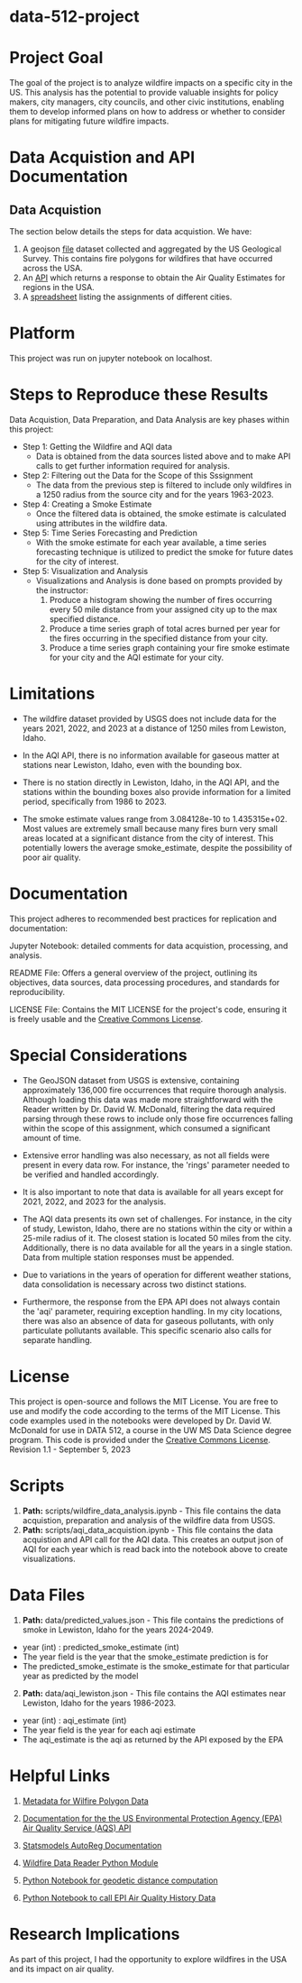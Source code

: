 # data-512-project

# Project Goal
The goal of the project is to analyze wildfire impacts on a specific city in the US. This analysis has the potential to provide valuable insights for policy makers, city managers, city councils, and other civic institutions, enabling them to develop informed plans on how to address or whether to consider plans for mitigating future wildfire impacts.

# Data Acquistion and API Documentation

## Data Acquistion
The section below details the steps for data acquistion. We have:

1. A geojson [file](https://drive.google.com/file/d/1khouDmMaZyKo0y5WkFj4lu7g8o35x_98/view?usp=drive_link) dataset collected and aggregated by the US Geological Survey. This contains fire polygons for wildfires that have occurred across the USA. 
2. An [API](https://aqs.epa.gov/aqsweb/documents/data_api.html) which returns a response to obtain the Air Quality Estimates for regions in the USA.
3. A [spreadsheet](https://docs.google.com/spreadsheets/d/1cmTW5fgU3KyH6JbrRao-qWjzu2GovKk_BkA7a-poGFw/edit?usp=drive_link) listing the assignments of different cities.

# Platform
This project was run on jupyter notebook on localhost. 

# Steps to Reproduce these Results
Data Acquistion, Data Preparation, and Data Analysis are key phases within this project:

* Step 1: Getting the Wildfire and AQI data
  - Data is obtained from the data sources listed above and to make API calls to get further information required for analysis.
* Step 2: Filtering out the Data for the Scope of this Sssignment
  - The data from the previous step is filtered to include only wildfires in a 1250 radius from the source city and for the years 1963-2023.
* Step 4: Creating a Smoke Estimate
  - Once the filtered data is obtained, the smoke estimate is calculated using attributes in the wildfire data.
* Step 5: Time Series Forecasting and Prediction
  - With the smoke estimate for each year available, a time series forecasting technique is utilized to predict the smoke for future dates for the city of interest.
* Step 5: Visualization and Analysis
  - Visualizations and Analysis is done based on prompts provided by the instructor:
      1. Produce a histogram showing the number of fires occurring every 50 mile distance from your assigned city up to the max specified distance.
      2. Produce a time series graph of total acres burned per year for the fires occurring in the specified distance from your city.
      3. Produce a time series graph containing your fire smoke estimate for your city and the AQI estimate for your city.
    
# Limitations
* The wildfire dataset provided by USGS does not include data for the years 2021, 2022, and 2023 at a distance of 1250 miles from Lewiston, Idaho.

* In the AQI API, there is no information available for gaseous matter at stations near Lewiston, Idaho, even with the bounding box.

* There is no station directly in Lewiston, Idaho, in the AQI API, and the stations within the bounding boxes also provide information for a limited period, specifically from 1986 to 2023.

* The smoke estimate values range from 3.084128e-10 to 1.435315e+02. Most values are extremely small because many fires burn very small areas located at a significant distance from the city of interest. This potentially lowers the average smoke_estimate, despite the possibility of poor air quality.


# Documentation
This project adheres to recommended best practices for replication and documentation:

Jupyter Notebook: detailed comments for data acquistion, processing, and analysis.

README File: Offers a general overview of the project, outlining its objectives, data sources, data processing procedures, and standards for reproducibility.

LICENSE File: Contains the MIT LICENSE for the project's code, ensuring it is freely usable and the [Creative Commons License](https://creativecommons.org/licenses/by/4.0/). 

# Special Considerations
* The GeoJSON dataset from USGS is extensive, containing approximately 136,000 fire occurrences that require thorough analysis. Although loading this data was made more straightforward with the Reader written by Dr. David W. McDonald, filtering the data required parsing through these rows to include only those fire occurrences falling within the scope of this assignment, which consumed a significant amount of time.

* Extensive error handling was also necessary, as not all fields were present in every data row. For instance, the 'rings' parameter needed to be verified and handled accordingly.

* It is also important to note that data is available for all years except for 2021, 2022, and 2023 for the analysis.

* The AQI data presents its own set of challenges. For instance, in the city of study, Lewiston, Idaho, there are no stations within the city or within a 25-mile radius of it. The closest station is located 50 miles from the city. Additionally, there is no data available for all the years in a single station. Data from multiple station responses must be appended.

* Due to variations in the years of operation for different weather stations, data consolidation is necessary across two distinct stations.

* Furthermore, the response from the EPA API does not always contain the 'aqi' parameter, requiring exception handling. In my city locations, there was also an absence of data for gaseous pollutants, with only particulate pollutants available. This specific scenario also calls for separate handling.

# License
This project is open-source and follows the MIT License. You are free to use and modify the code according to the terms of the MIT License. This code examples used in the notebooks were developed by Dr. David W. McDonald for use in DATA 512, a course in the UW MS Data Science degree program. This code is provided under the [Creative Commons License](https://creativecommons.org/licenses/by/4.0/). Revision 1.1 - September 5, 2023

# Scripts 
1. **Path:** scripts/wildfire_data_analysis.ipynb - This file contains the data acquistion, preparation and analysis of the wildfire data from USGS.
2. **Path:** scripts/aqi_data_acquistion.ipynb - This file contains the data acquistion and API call for the AQI data. This creates an output json of AQI for each year which is read back into the notebook above to create visualizations.

# Data Files 

1. **Path:** data/predicted_values.json - This file contains the predictions of smoke in Lewiston, Idaho for the years 2024-2049.

  * year (int) : predicted_smoke_estimate (int)
  * The year field is the year that the smoke_estimate prediction is for
  * The predicted_smoke_estimate is the smoke_estimate for that particular year as predicted by the model

2. **Path:** data/aqi_lewiston.json - This file contains the AQI estimates near Lewiston, Idaho for the years 1986-2023.

  * year (int) : aqi_estimate (int)
  * The year field is the year for each aqi estimate
  * The aqi_estimate is the aqi as returned by the API exposed by the EPA

# Helpful Links
1. [Metadata for Wilfire Polygon Data](https://www.sciencebase.gov/catalog/file/get/61aa537dd34eb622f699df81?f=__disk__d0%2F63%2F53%2Fd063532049be8e1bc83d1d3047b4df1a5cb56f15&transform=1&allowOpen=true)

2. [Documentation for the the US Environmental Protection Agency (EPA) Air Quality Service (AQS) API](https://aqs.epa.gov/aqsweb/documents/data_api.html)

3. [Statsmodels AutoReg Documentation](https://www.statsmodels.org/stable/generated/statsmodels.tsa.ar_model.AutoReg.html)

4. [Wildfire Data Reader Python Module](https://drive.google.com/file/d/1TwCkvdaw0MxJzW7NSDg6XxYQ0dvaS44I/view)

5. [Python Notebook for geodetic distance computation](https://drive.google.com/file/d/1qNI6hji8CvDeBsnLDAhJXvaqf2gcg8UV/view)

6. [Python Notebook to call EPI Air Quality History Data](https://drive.google.com/file/d/1bxl9qrb_52RocKNGfbZ5znHVqFDMkUzf/view?usp=sharing)


# Research Implications
As part of this project, I had the opportunity to explore wildfires in the USA and its impact on air quality.






